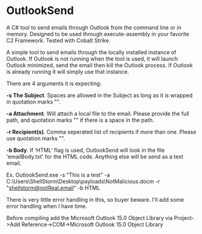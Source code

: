 # OutlookSend
A C# tool to send emails through Outlook from the command line or in memory.  Designed to be used through execute-assembly in your favorite C2 Framework.  Tested with Cobalt Strike.

A simple tool to send emails through the locally installed instance of Outlook.  If Outlook is not running when the tool is used, it will launch Outlook minimized, send the email then kill the Outlook process.  If Outlook is already running it will simply use that instance.

There are 4 arguments it is expecting:

<b>-s The Subject</b>.  Spaces are allowed in the Subject as long as it is wrapped in quotation marks "".

<b>-a Attachment</b>.  Will attach a local file to the email.  Please provide the full path, and quotation marks "" if there is a space in the path.

<b>-r Recipient(s)</b>.  Comma seperated list of recipients if more than one.  Please use quotation marks "".

<b>-b Body</b>.  If 'HTML' flag is used, OutlookSend will look in the file 'emailBody.txt' for the HTML code.  Anything else will be send as a text email.

Ex.  OutlookSend.exe -s "This is a test" -a C:\Users\ShellStorm\Desktop\payloads\NotMalicious.docm -r "shellstorm@notReal.email" -b HTML

There is very little error handling in this, so buyer beware.  I'll add some error handling when I have time.

Before compiling add the Microsoft Outlook 15.0 Object Library via Project->Add Reference->COM->Microsoft Outlook 15.0 Object Library
